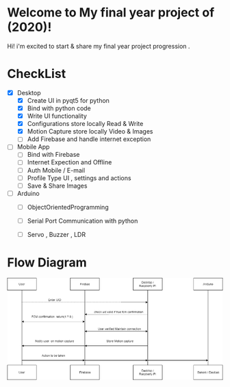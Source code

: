# Welcome to My final year project of (2020)!

Hi! i'm excited to start & share my final year project progression .

# CheckList

- [x] Desktop
    - [x] Create UI in pyqt5 for python
    - [x] Bind with python code 
    - [x] Write UI functionality 
    - [x] Configurations store locally Read & Write
    - [x] Motion Capture store locally Video & Images
    - [ ] Add Firebase and handle internet exception
- [ ] Mobile App
    - [ ] Bind with Firebase
    - [ ] Internet Expection and Offline 
    - [ ] Auth Mobile / E-mail
    - [ ] Profile Type UI , settings and actions 
    - [ ] Save & Share Images 
- [ ]  Arduino
    - [ ] ObjectOrientedProgramming 
    - [ ] Serial Port Communication with python
    - [ ] Servo , Buzzer  , LDR 



# Flow Diagram
![](https://github.com/NishantGhanate/FinalYearProject/blob/master/Desktop/UI/Assests/FlowDiagram.png)